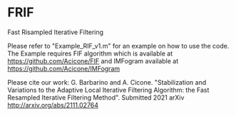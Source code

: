 # FRIF
Fast Risampled Iterative Filtering

Please refer to "Example_RIF_v1.m" for an example on how to use the code. 
The Example requires FIF algorithm which is available at https://github.com/Acicone/FIF
and IMFogram available at https://github.com/Acicone/IMFogram

Please cite our work: 
G. Barbarino and A. Cicone. "Stabilization and Variations to the Adaptive Local Iterative Filtering Algorithm: the Fast Resampled Iterative Filtering Method". 
Submitted 2021 arXiv http://arxiv.org/abs/2111.02764

